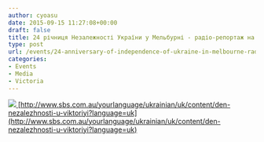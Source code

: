 ```yaml
---
author: cyoasu
date: 2015-09-15 11:27:08+00:00
draft: false
title: 24 річниця Незалежності України у Мельбурні - радіо-репортаж на SBS Ukrainian
type: post
url: /events/24-anniversary-of-independence-of-ukraine-in-melbourne-radio-sbs/
categories:
- Events
- Media
- Victoria
---
```


[![](http://www.sbs.com.au/yourlanguage/sites/sbs.com.au.yourlanguage/files/styles/body_image/public/podcasts//site_197_Ukrainian_439717.JPG?itok=QxiRbMoU)
](http://www.sbs.com.au/yourlanguage/ukrainian/uk/content/den-nezalezhnosti-u-viktoriyi?language=uk)[http://www.sbs.com.au/yourlanguage/ukrainian/uk/content/den-nezalezhnosti-u-viktoriyi?language=uk](http://www.sbs.com.au/yourlanguage/ukrainian/uk/content/den-nezalezhnosti-u-viktoriyi?language=uk)
